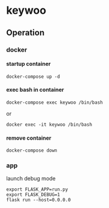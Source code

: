 # keywoo
## Operation
### docker
#### startup container
```
docker-compose up -d
```

#### exec bash in container
```
docker-compose exec keywoo /bin/bash
```
or
```
docker exec -it keywoo /bin/bash
```

#### remove container
```
docker-compose down
```

### app
launch debug mode
```
export FLASK_APP=run.py
export FLASK_DEBUG=1
flask run --host=0.0.0.0
```